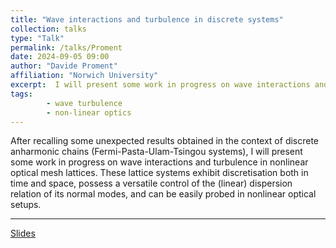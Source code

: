 ```yaml
---
title: "Wave interactions and turbulence in discrete systems"
collection: talks
type: "Talk"
permalink: /talks/Proment
date: 2024-09-05 09:00
author: "Davide Proment" 
affiliation: "Norwich University"
excerpt:  I will present some work in progress on wave interactions and turbulence in nonlinear optical mesh lattices.
tags: 
        - wave turbulence
        - non-linear optics
--- 
```


After recalling some unexpected results obtained in the context of discrete anharmonic chains (Fermi-Pasta-Ulam-Tsingou systems), I will present some work in progress on wave interactions and turbulence in nonlinear optical mesh lattices. These lattice systems exhibit discretisation both in time and space, possess a versatile control of the (linear) dispersion relation of its normal modes, and can be easily probed in nonlinear optical setups.
 
---

[Slides]({{site.baseurl}}/files/Proment_Presentation.pdf)

